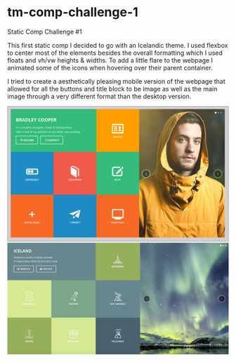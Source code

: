 # tm-comp-challenge-1
Static Comp Challenge #1

This first static comp I decided to go with an Icelandic theme. I used flexbox to center most of the elements besides the overall formatting which I used floats and vh/vw heights & widths. To add a little flare to the webpage I animated some of the icons when hovering over their parent container.

I tried to create a aesthetically pleasing mobile version of the webpage that allowed for all the buttons and title block to be image as well as the main image through a very different format than the desktop version.

![static-comp-1-template](images/static-comp-1.jpg "Static Comp 1 Template")
![static-comp1-personal](images/static-comp-1-personal.png "Static Comp 1 Personal")

